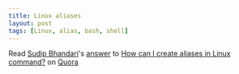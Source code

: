 ```yaml
---
title: Linux aliases
layout: post
tags: [Linux, alias, bash, shell]
---
```


<span class='quora-content-embed' data-name='How-can-I-create-aliases-in-Linux-command/answer/Sudip-Bhandari'>Read <a class='quora-content-link' data-width='560' data-height='260' href='https://www.quora.com/How-can-I-create-aliases-in-Linux-command/answer/Sudip-Bhandari' data-type='answer' data-id='118795554' data-key='9900633f5cdea2e2f65c631ce233c575' load-full-answer='False' data-embed='dnnflnt'><a href='https://www.quora.com/Sudip-Bhandari'>Sudip Bhandari</a>&#039;s <a href='/How-can-I-create-aliases-in-Linux-command#ans118795554'>answer</a> to <a href='/How-can-I-create-aliases-in-Linux-command' ref='canonical'><span class="rendered_qtext">How can I create aliases in Linux command?</span></a></a> on <a href='https://www.quora.com'>Quora</a><script type="text/javascript" src="https://www.quora.com/widgets/content"></script></span>
